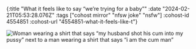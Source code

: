 {:title "What it feels like to say “we’re trying for a baby”"
 :date "2024-02-21T05:53:28.076Z"
 :tags ["cohost mirror" "nfsw joke" "nsfw"]
 :cohost-id 4554851
 :cohost-url "4554851-what-it-feels-like-t"}

![Woman wearing a shirt that says “my husband shot his cum into my pussy” next to a man wearing a shirt that says “i am the cum man”](/img/cohost-mirror/4554851-what-it-feels-like-t/IMG_8579.jpeg)